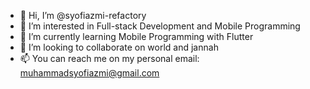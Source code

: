 - 👋 Hi, I’m @syofiazmi-refactory
- 👀 I’m interested in Full-stack Development and Mobile Programming
- 🌱 I’m currently learning Mobile Programming with Flutter
- 💞️ I’m looking to collaborate on world and jannah
- 📫 You can reach me on my personal email: muhammadsyofiazmi@gmail.com

<!---
syofiazmi-refactory/syofiazmi-refactory is a ✨ special ✨ repository because its `README.md` (this file) appears on your GitHub profile.
You can click the Preview link to take a look at your changes.
--->
